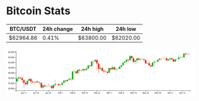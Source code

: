 # Bitcoin Stats

BTC/USDT|24h change|24h high|24h low|
|---|---|---|---|
|$62964.86|0.41%|$63800.00|$62020.00|

<img src="./chart.svg">
